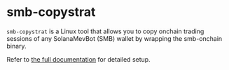 # smb-copystrat

`smb-copystrat` is a Linux tool that allows you to copy onchain trading sessions of any SolanaMevBot (SMB) wallet by wrapping the smb-onchain binary.

Refer to [the full documentation](https://hweippy.gitbook.io/solanamevbot-copystrat) for detailed setup.

